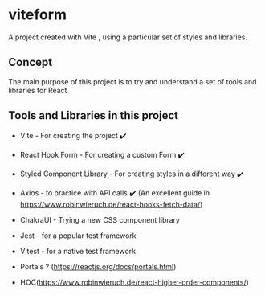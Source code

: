 # viteform
A project created with Vite , using a particular set of styles and libraries.

## Concept
The main purpose of this project is to try and understand a set of tools and libraries for React

## Tools and Libraries in this project

* Vite - For creating the project ✔️
* React Hook Form - For creating a custom Form ✔️
* Styled Component Library - For creating styles in a different way ✔️
* Axios - to practice with API calls ✔️ (An excellent guide in https://www.robinwieruch.de/react-hooks-fetch-data/)

* ChakraUI - Trying a new CSS component library 
* Jest - for a popular test framework
* Vitest - for a native test framework

* Portals ? (https://reactjs.org/docs/portals.html)
* HOC(https://www.robinwieruch.de/react-higher-order-components/)